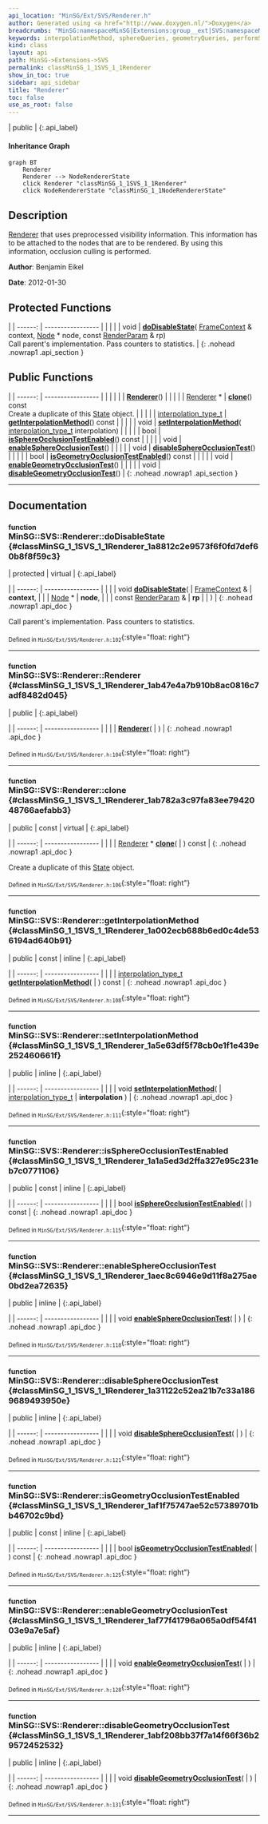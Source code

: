 ```yaml
---
api_location: "MinSG/Ext/SVS/Renderer.h"
author: Generated using <a href="http://www.doxygen.nl/">Doxygen</a>
breadcrumbs: "MinSG:namespaceMinSG|Extensions:group__ext|SVS:namespaceMinSG_1_1SVS"
keywords: interpolationMethod, sphereQueries, geometryQueries, performSphereOcclusionTest, performGeometryOcclusionTest, displayNode, displaySphere, testSphere, processPendingSphereQueries, testGeometry, processPendingGeometryQueries, doDisableState, Renderer, clone, getInterpolationMethod, setInterpolationMethod, isSphereOcclusionTestEnabled, enableSphereOcclusionTest, disableSphereOcclusionTest, isGeometryOcclusionTestEnabled, enableGeometryOcclusionTest, disableGeometryOcclusionTest
kind: class
layout: api
path: MinSG->Extensions->SVS
permalink: classMinSG_1_1SVS_1_1Renderer
show_in_toc: true
sidebar: api_sidebar
title: "Renderer"
toc: false
use_as_root: false
---
```


| public |
{:.api_label}

#### Inheritance Graph

```mermaid
graph BT
	Renderer
	Renderer --> NodeRendererState
	click Renderer "classMinSG_1_1SVS_1_1Renderer"
	click NodeRendererState "classMinSG_1_1NodeRendererState"
```

## Description



 [Renderer](classMinSG_1_1SVS_1_1Renderer) that uses preprocessed visibility information. This information has to be attached to the nodes that are to be rendered. By using this information, occlusion culling is performed.



**Author**: Benjamin Eikel



**Date**: 2012-01-30





## Protected Functions

|
| ------: | ----------------- |
|  | |
| void | **[doDisableState](#classMinSG_1_1SVS_1_1Renderer_1a8812c2e9573f6f0fd7def60b8f8f59c3)**( [FrameContext](classMinSG_1_1FrameContext) & context,  [Node](classMinSG_1_1Node) * node, const [RenderParam](classMinSG_1_1RenderParam) & rp) <br/> Call parent's implementation. Pass counters to statistics. |
{: .nohead .nowrap1 .api_section }


## Public Functions

|
| ------: | ----------------- |
|  | |
|  | **[Renderer](#classMinSG_1_1SVS_1_1Renderer_1ab47e4a7b910b8ac0816c7adf8482d045)**() |
|  | |
| [Renderer](classMinSG_1_1SVS_1_1Renderer) * | **[clone](#classMinSG_1_1SVS_1_1Renderer_1ab782a3c97fa83ee7942048766aefabb3)**() const <br/> Create a duplicate of this [State](classMinSG_1_1State) object. |
|  | |
| [interpolation_type_t](namespaceMinSG_1_1SVS#namespaceMinSG_1_1SVS_1a484417d381d570d5a99dc02a27503269) | **[getInterpolationMethod](#classMinSG_1_1SVS_1_1Renderer_1a002ecb688b6ed0c4de536194ad640b91)**() const |
|  | |
| void | **[setInterpolationMethod](#classMinSG_1_1SVS_1_1Renderer_1a5e63df5f78cb0e1f1e439e252460661f)**( [interpolation_type_t](namespaceMinSG_1_1SVS#namespaceMinSG_1_1SVS_1a484417d381d570d5a99dc02a27503269)  interpolation) |
|  | |
| bool | **[isSphereOcclusionTestEnabled](#classMinSG_1_1SVS_1_1Renderer_1a1a5ed3d2ffa327e95c231eb7c0771106)**() const |
|  | |
| void | **[enableSphereOcclusionTest](#classMinSG_1_1SVS_1_1Renderer_1aec8c6946e9d11f8a275ae0bd2ea72635)**() |
|  | |
| void | **[disableSphereOcclusionTest](#classMinSG_1_1SVS_1_1Renderer_1a31122c52ea21b7c33a1869689493950e)**() |
|  | |
| bool | **[isGeometryOcclusionTestEnabled](#classMinSG_1_1SVS_1_1Renderer_1af1f75747ae52c57389701bb46702c9bd)**() const |
|  | |
| void | **[enableGeometryOcclusionTest](#classMinSG_1_1SVS_1_1Renderer_1af77f41796a065a0df54f4103e9a7e5af)**() |
|  | |
| void | **[disableGeometryOcclusionTest](#classMinSG_1_1SVS_1_1Renderer_1abf208bb37f7a14f66f36b29572452532)**() |
{: .nohead .nowrap1 .api_section }


-------------------------------------------------------------------

## Documentation

### <small>function</small><br/> MinSG::SVS::Renderer::doDisableState {#classMinSG_1_1SVS_1_1Renderer_1a8812c2e9573f6f0fd7def60b8f8f59c3}

| protected | virtual |
{:.api_label}

|
| ------: | ----------------- |
|  |
| void **[doDisableState](#classMinSG_1_1SVS_1_1Renderer_1a8812c2e9573f6f0fd7def60b8f8f59c3)**( |  [FrameContext](classMinSG_1_1FrameContext) & | **context**, |
| |  [Node](classMinSG_1_1Node) * | **node**, |
| | const [RenderParam](classMinSG_1_1RenderParam) & | **rp** |
|   ) |
{: .nohead .nowrap1 .api_doc }

Call parent's implementation. Pass counters to statistics.





<sub>Defined in `MinSG/Ext/SVS/Renderer.h:102`</sub>{:style="float: right"}

-------------------------------------------------------------------

### <small>function</small><br/> MinSG::SVS::Renderer::Renderer {#classMinSG_1_1SVS_1_1Renderer_1ab47e4a7b910b8ac0816c7adf8482d045}

| public |
{:.api_label}

|
| ------: | ----------------- |
|  |
|  **[Renderer](#classMinSG_1_1SVS_1_1Renderer_1ab47e4a7b910b8ac0816c7adf8482d045)**( |  ) |
{: .nohead .nowrap1 .api_doc }





<sub>Defined in `MinSG/Ext/SVS/Renderer.h:104`</sub>{:style="float: right"}

-------------------------------------------------------------------

### <small>function</small><br/> MinSG::SVS::Renderer::clone {#classMinSG_1_1SVS_1_1Renderer_1ab782a3c97fa83ee7942048766aefabb3}

| public | const | virtual |
{:.api_label}

|
| ------: | ----------------- |
|  |
| [Renderer](classMinSG_1_1SVS_1_1Renderer) * **[clone](#classMinSG_1_1SVS_1_1Renderer_1ab782a3c97fa83ee7942048766aefabb3)**( |  ) const |
{: .nohead .nowrap1 .api_doc }

Create a duplicate of this [State](classMinSG_1_1State) object.





<sub>Defined in `MinSG/Ext/SVS/Renderer.h:106`</sub>{:style="float: right"}

-------------------------------------------------------------------

### <small>function</small><br/> MinSG::SVS::Renderer::getInterpolationMethod {#classMinSG_1_1SVS_1_1Renderer_1a002ecb688b6ed0c4de536194ad640b91}

| public | const | inline |
{:.api_label}

|
| ------: | ----------------- |
|  |
| [interpolation_type_t](namespaceMinSG_1_1SVS#namespaceMinSG_1_1SVS_1a484417d381d570d5a99dc02a27503269) **[getInterpolationMethod](#classMinSG_1_1SVS_1_1Renderer_1a002ecb688b6ed0c4de536194ad640b91)**( |  ) const |
{: .nohead .nowrap1 .api_doc }





<sub>Defined in `MinSG/Ext/SVS/Renderer.h:108`</sub>{:style="float: right"}

-------------------------------------------------------------------

### <small>function</small><br/> MinSG::SVS::Renderer::setInterpolationMethod {#classMinSG_1_1SVS_1_1Renderer_1a5e63df5f78cb0e1f1e439e252460661f}

| public | inline |
{:.api_label}

|
| ------: | ----------------- |
|  |
| void **[setInterpolationMethod](#classMinSG_1_1SVS_1_1Renderer_1a5e63df5f78cb0e1f1e439e252460661f)**( |  [interpolation_type_t](namespaceMinSG_1_1SVS#namespaceMinSG_1_1SVS_1a484417d381d570d5a99dc02a27503269)  | **interpolation** ) |
{: .nohead .nowrap1 .api_doc }





<sub>Defined in `MinSG/Ext/SVS/Renderer.h:111`</sub>{:style="float: right"}

-------------------------------------------------------------------

### <small>function</small><br/> MinSG::SVS::Renderer::isSphereOcclusionTestEnabled {#classMinSG_1_1SVS_1_1Renderer_1a1a5ed3d2ffa327e95c231eb7c0771106}

| public | const | inline |
{:.api_label}

|
| ------: | ----------------- |
|  |
| bool **[isSphereOcclusionTestEnabled](#classMinSG_1_1SVS_1_1Renderer_1a1a5ed3d2ffa327e95c231eb7c0771106)**( |  ) const |
{: .nohead .nowrap1 .api_doc }





<sub>Defined in `MinSG/Ext/SVS/Renderer.h:115`</sub>{:style="float: right"}

-------------------------------------------------------------------

### <small>function</small><br/> MinSG::SVS::Renderer::enableSphereOcclusionTest {#classMinSG_1_1SVS_1_1Renderer_1aec8c6946e9d11f8a275ae0bd2ea72635}

| public | inline |
{:.api_label}

|
| ------: | ----------------- |
|  |
| void **[enableSphereOcclusionTest](#classMinSG_1_1SVS_1_1Renderer_1aec8c6946e9d11f8a275ae0bd2ea72635)**( |  ) |
{: .nohead .nowrap1 .api_doc }





<sub>Defined in `MinSG/Ext/SVS/Renderer.h:118`</sub>{:style="float: right"}

-------------------------------------------------------------------

### <small>function</small><br/> MinSG::SVS::Renderer::disableSphereOcclusionTest {#classMinSG_1_1SVS_1_1Renderer_1a31122c52ea21b7c33a1869689493950e}

| public | inline |
{:.api_label}

|
| ------: | ----------------- |
|  |
| void **[disableSphereOcclusionTest](#classMinSG_1_1SVS_1_1Renderer_1a31122c52ea21b7c33a1869689493950e)**( |  ) |
{: .nohead .nowrap1 .api_doc }





<sub>Defined in `MinSG/Ext/SVS/Renderer.h:121`</sub>{:style="float: right"}

-------------------------------------------------------------------

### <small>function</small><br/> MinSG::SVS::Renderer::isGeometryOcclusionTestEnabled {#classMinSG_1_1SVS_1_1Renderer_1af1f75747ae52c57389701bb46702c9bd}

| public | const | inline |
{:.api_label}

|
| ------: | ----------------- |
|  |
| bool **[isGeometryOcclusionTestEnabled](#classMinSG_1_1SVS_1_1Renderer_1af1f75747ae52c57389701bb46702c9bd)**( |  ) const |
{: .nohead .nowrap1 .api_doc }





<sub>Defined in `MinSG/Ext/SVS/Renderer.h:125`</sub>{:style="float: right"}

-------------------------------------------------------------------

### <small>function</small><br/> MinSG::SVS::Renderer::enableGeometryOcclusionTest {#classMinSG_1_1SVS_1_1Renderer_1af77f41796a065a0df54f4103e9a7e5af}

| public | inline |
{:.api_label}

|
| ------: | ----------------- |
|  |
| void **[enableGeometryOcclusionTest](#classMinSG_1_1SVS_1_1Renderer_1af77f41796a065a0df54f4103e9a7e5af)**( |  ) |
{: .nohead .nowrap1 .api_doc }





<sub>Defined in `MinSG/Ext/SVS/Renderer.h:128`</sub>{:style="float: right"}

-------------------------------------------------------------------

### <small>function</small><br/> MinSG::SVS::Renderer::disableGeometryOcclusionTest {#classMinSG_1_1SVS_1_1Renderer_1abf208bb37f7a14f66f36b29572452532}

| public | inline |
{:.api_label}

|
| ------: | ----------------- |
|  |
| void **[disableGeometryOcclusionTest](#classMinSG_1_1SVS_1_1Renderer_1abf208bb37f7a14f66f36b29572452532)**( |  ) |
{: .nohead .nowrap1 .api_doc }





<sub>Defined in `MinSG/Ext/SVS/Renderer.h:131`</sub>{:style="float: right"}

-------------------------------------------------------------------

